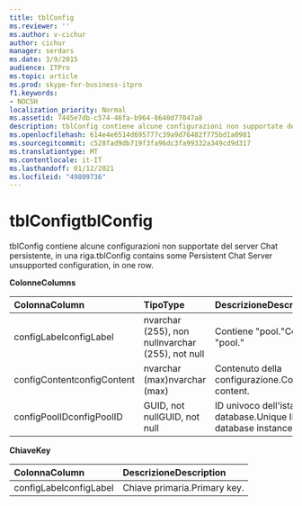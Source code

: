 ```yaml
---
title: tblConfig
ms.reviewer: ''
ms.author: v-cichur
author: cichur
manager: serdars
ms.date: 3/9/2015
audience: ITPro
ms.topic: article
ms.prod: skype-for-business-itpro
f1.keywords:
- NOCSH
localization_priority: Normal
ms.assetid: 7445e7db-c574-46fa-b964-8640d77047a8
description: tblConfig contiene alcune configurazioni non supportate del server Chat persistente, in una riga.
ms.openlocfilehash: 614e4e6514d695777c39a9d76482f775bd1a0981
ms.sourcegitcommit: c528fad9db719f3fa96dc3fa99332a349cd9d317
ms.translationtype: MT
ms.contentlocale: it-IT
ms.lasthandoff: 01/12/2021
ms.locfileid: "49809736"
---
```

# <a name="tblconfig"></a><span data-ttu-id="5d7c1-103">tblConfig</span><span class="sxs-lookup"><span data-stu-id="5d7c1-103">tblConfig</span></span>
 
<span data-ttu-id="5d7c1-104">tblConfig contiene alcune configurazioni non supportate del server Chat persistente, in una riga.</span><span class="sxs-lookup"><span data-stu-id="5d7c1-104">tblConfig contains some Persistent Chat Server unsupported configuration, in one row.</span></span>
  
<span data-ttu-id="5d7c1-105">**Colonne**</span><span class="sxs-lookup"><span data-stu-id="5d7c1-105">**Columns**</span></span>

|<span data-ttu-id="5d7c1-106">**Colonna**</span><span class="sxs-lookup"><span data-stu-id="5d7c1-106">**Column**</span></span>|<span data-ttu-id="5d7c1-107">**Tipo**</span><span class="sxs-lookup"><span data-stu-id="5d7c1-107">**Type**</span></span>|<span data-ttu-id="5d7c1-108">**Descrizione**</span><span class="sxs-lookup"><span data-stu-id="5d7c1-108">**Description**</span></span>|
|:-----|:-----|:-----|
|<span data-ttu-id="5d7c1-109">configLabel</span><span class="sxs-lookup"><span data-stu-id="5d7c1-109">configLabel</span></span>  <br/> |<span data-ttu-id="5d7c1-110">nvarchar (255), non null</span><span class="sxs-lookup"><span data-stu-id="5d7c1-110">nvarchar (255), not null</span></span>  <br/> |<span data-ttu-id="5d7c1-111">Contiene "pool."</span><span class="sxs-lookup"><span data-stu-id="5d7c1-111">Contains "pool."</span></span>  <br/> |
|<span data-ttu-id="5d7c1-112">configContent</span><span class="sxs-lookup"><span data-stu-id="5d7c1-112">configContent</span></span>  <br/> |<span data-ttu-id="5d7c1-113">nvarchar (max)</span><span class="sxs-lookup"><span data-stu-id="5d7c1-113">nvarchar (max)</span></span>  <br/> |<span data-ttu-id="5d7c1-114">Contenuto della configurazione.</span><span class="sxs-lookup"><span data-stu-id="5d7c1-114">Configuration content.</span></span>  <br/> |
|<span data-ttu-id="5d7c1-115">configPoolID</span><span class="sxs-lookup"><span data-stu-id="5d7c1-115">configPoolID</span></span>  <br/> |<span data-ttu-id="5d7c1-116">GUID, not null</span><span class="sxs-lookup"><span data-stu-id="5d7c1-116">GUID, not null</span></span>  <br/> |<span data-ttu-id="5d7c1-117">ID univoco dell'istanza di database.</span><span class="sxs-lookup"><span data-stu-id="5d7c1-117">Unique ID of the database instance.</span></span>  <br/> |
   
<span data-ttu-id="5d7c1-118">**Chiave**</span><span class="sxs-lookup"><span data-stu-id="5d7c1-118">**Key**</span></span>

|<span data-ttu-id="5d7c1-119">**Colonna**</span><span class="sxs-lookup"><span data-stu-id="5d7c1-119">**Column**</span></span>|<span data-ttu-id="5d7c1-120">**Descrizione**</span><span class="sxs-lookup"><span data-stu-id="5d7c1-120">**Description**</span></span>|
|:-----|:-----|
|<span data-ttu-id="5d7c1-121">configLabel</span><span class="sxs-lookup"><span data-stu-id="5d7c1-121">configLabel</span></span>  <br/> |<span data-ttu-id="5d7c1-122">Chiave primaria.</span><span class="sxs-lookup"><span data-stu-id="5d7c1-122">Primary key.</span></span>  <br/> |
   

